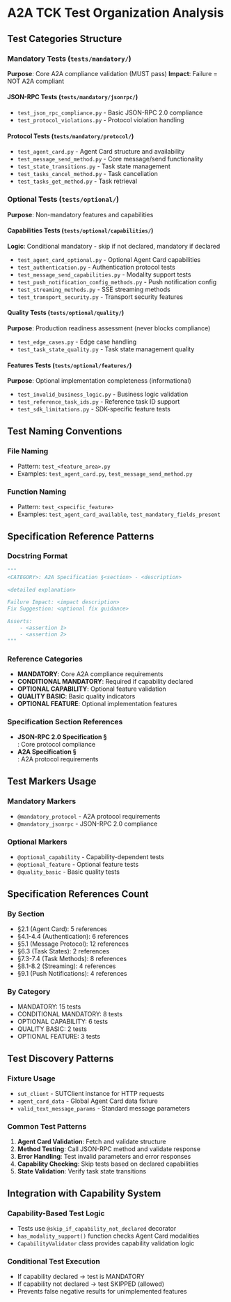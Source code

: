 # A2A TCK Test Organization Analysis

## Test Categories Structure

### Mandatory Tests (`tests/mandatory/`)
**Purpose**: Core A2A compliance validation (MUST pass)
**Impact**: Failure = NOT A2A compliant

#### JSON-RPC Tests (`tests/mandatory/jsonrpc/`)
- `test_json_rpc_compliance.py` - Basic JSON-RPC 2.0 compliance
- `test_protocol_violations.py` - Protocol violation handling

#### Protocol Tests (`tests/mandatory/protocol/`)
- `test_agent_card.py` - Agent Card structure and availability
- `test_message_send_method.py` - Core message/send functionality
- `test_state_transitions.py` - Task state management  
- `test_tasks_cancel_method.py` - Task cancellation
- `test_tasks_get_method.py` - Task retrieval

### Optional Tests (`tests/optional/`)
**Purpose**: Non-mandatory features and capabilities

#### Capabilities Tests (`tests/optional/capabilities/`)
**Logic**: Conditional mandatory - skip if not declared, mandatory if declared
- `test_agent_card_optional.py` - Optional Agent Card capabilities
- `test_authentication.py` - Authentication protocol tests
- `test_message_send_capabilities.py` - Modality support tests
- `test_push_notification_config_methods.py` - Push notification config
- `test_streaming_methods.py` - SSE streaming methods
- `test_transport_security.py` - Transport security features

#### Quality Tests (`tests/optional/quality/`)
**Purpose**: Production readiness assessment (never blocks compliance)
- `test_edge_cases.py` - Edge case handling
- `test_task_state_quality.py` - Task state management quality

#### Features Tests (`tests/optional/features/`)
**Purpose**: Optional implementation completeness (informational)
- `test_invalid_business_logic.py` - Business logic validation
- `test_reference_task_ids.py` - Reference task ID support
- `test_sdk_limitations.py` - SDK-specific feature tests

## Test Naming Conventions

### File Naming
- Pattern: `test_<feature_area>.py`
- Examples: `test_agent_card.py`, `test_message_send_method.py`

### Function Naming
- Pattern: `test_<specific_feature>`
- Examples: `test_agent_card_available`, `test_mandatory_fields_present`

## Specification Reference Patterns

### Docstring Format
```python
"""
<CATEGORY>: A2A Specification §<section> - <description>

<detailed explanation>

Failure Impact: <impact description>
Fix Suggestion: <optional fix guidance>

Asserts:
    - <assertion 1>
    - <assertion 2>
"""
```

### Reference Categories
- **MANDATORY**: Core A2A compliance requirements
- **CONDITIONAL MANDATORY**: Required if capability declared
- **OPTIONAL CAPABILITY**: Optional feature validation
- **QUALITY BASIC**: Basic quality indicators
- **OPTIONAL FEATURE**: Optional implementation features

### Specification Section References
- **JSON-RPC 2.0 Specification §<section>**: Core protocol compliance
- **A2A Specification §<section>**: A2A protocol requirements

## Test Markers Usage

### Mandatory Markers
- `@mandatory_protocol` - A2A protocol requirements
- `@mandatory_jsonrpc` - JSON-RPC 2.0 compliance

### Optional Markers  
- `@optional_capability` - Capability-dependent tests
- `@optional_feature` - Optional feature tests
- `@quality_basic` - Basic quality tests

## Specification References Count

### By Section
- §2.1 (Agent Card): 5 references
- §4.1-4.4 (Authentication): 6 references  
- §5.1 (Message Protocol): 12 references
- §6.3 (Task States): 2 references
- §7.3-7.4 (Task Methods): 8 references
- §8.1-8.2 (Streaming): 4 references
- §9.1 (Push Notifications): 4 references

### By Category
- MANDATORY: 15 tests
- CONDITIONAL MANDATORY: 8 tests
- OPTIONAL CAPABILITY: 6 tests
- QUALITY BASIC: 2 tests
- OPTIONAL FEATURE: 3 tests

## Test Discovery Patterns

### Fixture Usage
- `sut_client` - SUTClient instance for HTTP requests
- `agent_card_data` - Global Agent Card data fixture
- `valid_text_message_params` - Standard message parameters

### Common Test Patterns
1. **Agent Card Validation**: Fetch and validate structure
2. **Method Testing**: Call JSON-RPC method and validate response
3. **Error Handling**: Test invalid parameters and error responses
4. **Capability Checking**: Skip tests based on declared capabilities
5. **State Validation**: Verify task state transitions

## Integration with Capability System

### Capability-Based Test Logic
- Tests use `@skip_if_capability_not_declared` decorator
- `has_modality_support()` function checks Agent Card modalities
- `CapabilityValidator` class provides capability validation logic

### Conditional Test Execution
- If capability declared → test is MANDATORY
- If capability not declared → test SKIPPED (allowed)
- Prevents false negative results for unimplemented features 